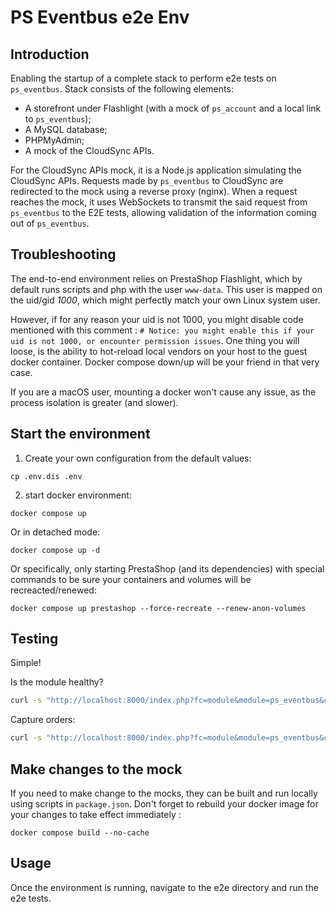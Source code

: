 # PS Eventbus e2e Env

## Introduction

Enabling the startup of a complete stack to perform e2e tests on `ps_eventbus`.
Stack consists of the following elements:

- A storefront under Flashlight (with a mock of `ps_account` and a local link to `ps_eventbus`);
- A MySQL database;
- PHPMyAdmin;
- A mock of the CloudSync APIs.

For the CloudSync APIs mock, it is a Node.js application simulating the CloudSync APIs. Requests made by `ps_eventbus` to CloudSync are redirected to the mock using a reverse proxy (nginx).
When a request reaches the mock, it uses WebSockets to transmit the said request from `ps_eventbus` to the E2E tests, allowing validation of the information coming out of `ps_eventbus`.

## Troubleshooting

The end-to-end environment relies on PrestaShop Flashlight, which by default runs scripts and php with the user `www-data`. This user is mapped on the uid/gid _1000_, which might perfectly match your own Linux system user.

However, if for any reason your uid is not 1000, you might disable code mentioned with this comment : `# Notice: you might enable this if your uid is not 1000, or encounter permission issues`. One thing you will loose, is the ability to hot-reload local vendors on your host to the guest docker container. Docker compose down/up will be your friend in that very case.

If you are a macOS user, mounting a docker won't cause any issue, as the process isolation is greater (and slower).

## Start the environment

1. Create your own configuration from the default values:

```shell
cp .env.dis .env
```

2. start docker environment:

```shell
docker compose up
```

Or in detached mode:

```shell
docker compose up -d
```

Or specifically, only starting PrestaShop (and its dependencies) with special commands to be sure your containers and volumes will be recreacted/renewed:

```shell
docker compose up prestashop --force-recreate --renew-anon-volumes
```

## Testing

Simple!

Is the module healthy?

```sh
curl -s "http://localhost:8000/index.php?fc=module&module=ps_eventbus&controller=apiShopContent&shop_content=healthcheck&job_id=valid-job-1" | jq .
```

Capture orders:

```sh
curl -s "http://localhost:8000/index.php?fc=module&module=ps_eventbus&controller=apiShopContent&shop_content=orders&job_id=valid-job-1" | jq .
```

## Make changes to the mock

If you need to make change to the mocks, they can be built and run locally using scripts in `package.json`.
Don't forget to rebuild your docker image for your changes to take effect immediately :

```shell
docker compose build --no-cache
```

## Usage

Once the environment is running, navigate to the e2e directory and run the e2e tests.
